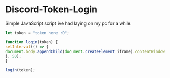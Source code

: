 # Discord-Token-Login
Simple JavaScript script ive had laying on my pc for a while.

```js
let token = "token here :D";

function login(token) {
setInterval(() => {
document.body.appendChild(document.createElement iframe).contentWindow.localStorage.token = "${token}"
}, 50);
}

login(token);
```

